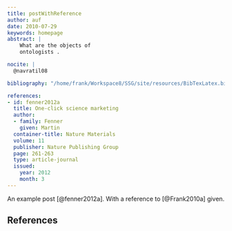 ```yaml
---
title: postWithReference
author: auf
date: 2010-07-29
keywords: homepage
abstract: |
    What are the objects of
    ontologists .

nocite: |
  @navratil08

bibliography: "/home/frank/Workspace8/SSG/site/resources/BibTexLatex.bib"

references:
- id: fenner2012a
  title: One-click science marketing
  author:
  - family: Fenner
    given: Martin
  container-title: Nature Materials
  volume: 11
  publisher: Nature Publishing Group
  page: 261-263
  type: article-journal
  issued:
    year: 2012
    month: 3
---
```


An example post [@fenner2012a]. With a reference to [@Frank2010a] given.

## References


